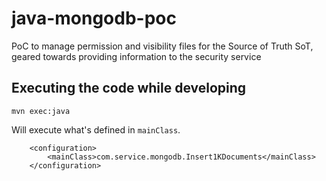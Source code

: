 # java-mongodb-poc

PoC to manage permission and visibility files for the Source of Truth SoT,
geared towards providing information to the security service

## Executing the code while developing

`mvn exec:java`

Will execute what's defined in `mainClass`.

```POM
    <configuration>
        <mainClass>com.service.mongodb.Insert1KDocuments</mainClass>
    </configuration>
```
